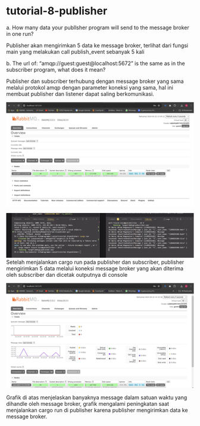 # tutorial-8-publisher

a. How many data your publlsher program will send to the message broker in one
run?

Publisher akan mengirimkan 5 data ke message broker, terlihat dari fungsi main yang melakukan call publish_event sebanyak 5 kali

b. The url of: “amqp://guest:guest@localhost:5672” is the same as in the subscriber
program, what does it mean?

Publisher dan subscriber terhubung dengan message broker yang sama melalui protokol amqp dengan parameter koneksi yang sama, hal ini membuat publisher dan listener dapat saling berkomunikasi.

![RabbitMQ](img/image.png)

![Console](img/Screenshot%202024-04-22%20140916.png)
Setelah menjalankan cargo run pada publisher dan subscriber, publisher mengirimkan 5 data melalui koneksi message broker yang akan diterima oleh subscriber dan dicetak outputnya di console 

![Chart](img/Screenshot%202024-04-22%20141544.png)

Grafik di atas menjelaskan banyaknya message dalam satuan waktu yang dihandle oleh message broker, grafik mengalami peningkatan saat menjalankan cargo run di publisher karena publisher mengirimkan data ke message broker.